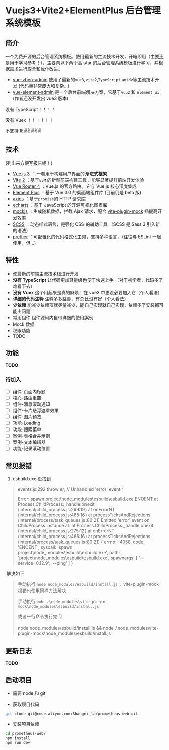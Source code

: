 # Vuejs3+Vite2+ElementPlus 后台管理系统模板

## 简介

一个免费开源的后台管理系统模板。使用最新的主流技术开发，开箱即用（主要还是用于学习参考！），主要向以下两个高 star 的后台管理系统模板进行学习，并根据需求进行取舍和优化改进。

- [vue-vben-admin](https://github.com/anncwb/vue-vben-admin) 使用了最新的`vue3`,`vite2`,`TypeScript`,`antdv`等主流技术开发 (代码量非常庞大和复杂...)
- [vue-element-admin](https://github.com/PanJiaChen/vue-element-admin) 是一个后台前端解决方案，它基于`vuu2` 和 `element ui` (作者还没开发出 vue3 版本)

没有 TypeScript！！！！

没有 Vuex ！！！！！！

不支持 IE:v::v::v::v::v:



## 技术

(列出来方便写报告呢！)

- [Vue.js 3](https://v3.cn.vuejs.org/) ： 一套用于构建用户界面的**渐进式框架**
- [Vite 2](https://cn.vitejs.dev/) ：基于`ESM` 的新型前端构建工具，能够显著提升前端开发体验
- [Vue Router 4](https://next.router.vuejs.org/zh/) ：Vue.js 的官方路由。它与 Vue.js 核心深度集成
- [Element Plus](https://element-plus.gitee.io/) ：基于 Vue 3.0 的桌面端组件库 (目前仍是 beta 版)
- [axios](https://echarts.apache.org/zh/index.html) ：基于`promise`的 HTTP 请求库
- [echarts](https://axios-http.com/zh/) ：基于 JavaScript 的开源可视化图表库
- [mockjs](http://mockjs.com/) ：生成随机数据，拦截 Ajax 请求，配合 [vite-plugin-mock](https://github.com/anncwb/vite-plugin-mock) 插提高开发效率
- [SCSS](https://www.sass.hk/docs/) ：动态样式语言，是强化 CSS 的辅助工具 （SCSS 是 Sass 3 引入新的语法）
- [prettier](https://prettier.io/) ：可配置化的代码格式化工具，支持多种语言，（往往与 ESLint 一起使用，但...)

## 特性

- 使最新的前端主流技术栈进行开发
- **没有 TypeScript** 让代码更加轻量级也便于快速上手 （对于初学者，代码多了难看下去）
- **没有 Vuex** 这个用起来是真的麻烦！在 vue3 中更没必要加入它（个人看法）
- **详细的代码注释** 注释多多益善，有总比没有好（个人看法）
- **少依赖** 能减少依赖项就尽量减少，能自己实现就自己实现，依赖多了安装都可能出问题
- 常用组件 组件源码内自带详细的使用案例
- Mock 数据
- 权限功能
- TODO

## 功能

**TODO**

### 待加入

- [ ] 组件-页面内标题
- [ ] 核心-路由重置
- [ ] 组件-消息滚动通知
- [ ] 组件-卡片悬浮遮罩效果
- [ ] 组件-图片预览
- [ ] 功能-Loading
- [ ] 功能-搜索菜单
- [ ] 案例-表格合并示例
- [ ] 案例-文本编辑器
- [ ] 功能-记录滚动位置

## 常见报错

1. esbuild.exe 没找到

> events.js:292
> throw er; // Unhandled 'error' event
> ^
>
> Error: spawn project\node_modules\esbuild\esbuild.exe ENOENT
> at Process.ChildProcess.\_handle.onexit (internal/child_process.js:269:19)
> at onErrorNT (internal/child_process.js:465:16)
> at processTicksAndRejections (internal/process/task_queues.js:80:21)
> Emitted 'error' event on ChildProcess instance at:
> at Process.ChildProcess.\_handle.onexit (internal/child_process.js:275:12)
> at onErrorNT (internal/child_process.js:465:16)
> at processTicksAndRejections (internal/process/task_queues.js:80:21) {
> errno: -4058,
> code: 'ENOENT',
> syscall: 'spawn project\\node_modules\\esbuild\\esbuild.exe',
> path: 'project\\node_modules\\esbuild\\esbuild.exe',
> spawnargs: [ '--service=0.12.9', '--ping' ]
> }

​ 解决如下

> 手动执行 `node node_modules/esbuild/install.js` ，vite-plugin-mock 报错也使用同样方法解决
>
> 手动执行`node .\node_modules\vite-plugin-mock\node_modules\esbuild/install.js`
>
> 或者一行命令执行完 👇
>
> node node_modules/esbuild/install.js && node .\node_modules\vite-plugin-mock\node_modules\esbuild/install.js

## 更新日志

**TODO**

## 启动项目

- 需要 node 和 git

- 获取项目代码

```sh http://fanyibar.top/vite/index.html 👈 戳它戳他
git clone git@code.aliyun.com:Shangri_la/prometheus-web.git
```

- 安装项目依赖

```sh
cd prometheus-web/
npm install
npm run dev
```
